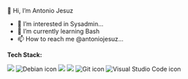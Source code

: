  👋 Hi, I’m Antonio Jesuz
- 👀 I’m interested in Sysadmin...
- 🌱 I’m currently learning Bash
- 📫 How to reach me @antoniojesuz...

<!---
walkingblack/walkingblack is a ✨ special ✨ repository because its `README.md` (this file) appears on your GitHub profile.
You can click the Preview link to take a look at your changes.
--->

<p> <strong>Tech Stack: </strong></p>

<span>
<img src="https://img.shields.io/badge/ubuntu-%23E95420.svg?&style=for-the-badge&logo=ubuntu&logoColor=white" />
<img widht="50px" src="https://img.shields.io/badge/Debian-A81D33?style=for-the-badge&logo=debian&logoColor=white" alt="Debian icon" />
<img src="https://img.shields.io/badge/gnu%20bash-%234EAA25.svg?&style=for-the-badge&logo=gnu%20bash&logoColor=white" />
<img src="https://img.shields.io/badge/python-%233776AB.svg?&style=for-the-badge&logo=python&logoColor=white" />
<img widht="50px" src="https://img.shields.io/badge/GIT-E44C30?style=for-the-badge&logo=git&logoColor=white" alt="Git icon" />
<img widht="50px" src="https://img.shields.io/badge/Visual_Studio_Code-0078D4?style=for-the-badge&logo=visual%20studio%20code&logoColor=white" alt="Visual Studio Code icon"
</span>


